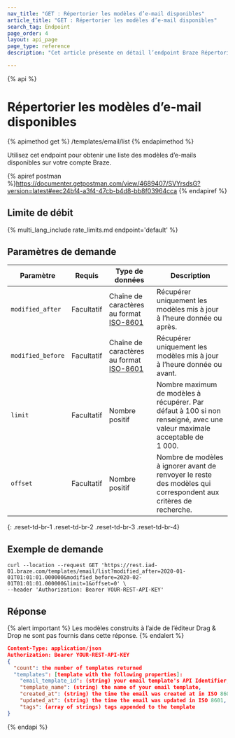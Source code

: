 ```yaml
---
nav_title: "GET : Répertorier les modèles d’e-mail disponibles"
article_title: "GET : Répertorier les modèles d’e-mail disponibles"
search_tag: Endpoint
page_order: 4
layout: api_page
page_type: reference
description: "Cet article présente en détail l’endpoint Braze Répertorier les modèles d’e-mail disponibles."

---
```

{% api %}
# Répertorier les modèles d’e-mail disponibles
{% apimethod get %}
/templates/email/list
{% endapimethod %}

Utilisez cet endpoint pour obtenir une liste des modèles d’e-mails disponibles sur votre compte Braze.

{% apiref postman %}https://documenter.getpostman.com/view/4689407/SVYrsdsG?version=latest#eec24bf4-a3f4-47cb-b4d8-bb8f03964cca {% endapiref %}

## Limite de débit

{% multi_lang_include rate_limits.md endpoint='default' %}

## Paramètres de demande

| Paramètre | Requis | Type de données | Description |
|---|---|---|---|
| `modified_after`  | Facultatif | Chaîne de caractères au format [ISO-8601](https://en.wikipedia.org/wiki/ISO_8601) | Récupérer uniquement les modèles mis à jour à l’heure donnée ou après. |
| `modified_before`  |  Facultatif | Chaîne de caractères au format [ISO-8601](https://en.wikipedia.org/wiki/ISO_8601) | Récupérer uniquement les modèles mis à jour à l’heure donnée ou avant. |
| `limit` | Facultatif | Nombre positif | Nombre maximum de modèles à récupérer. Par défaut à 100 si non renseigné, avec une valeur maximale acceptable de 1 000. |
| `offset`  |  Facultatif | Nombre positif | Nombre de modèles à ignorer avant de renvoyer le reste des modèles qui correspondent aux critères de recherche. |
{: .reset-td-br-1 .reset-td-br-2 .reset-td-br-3  .reset-td-br-4}

## Exemple de demande
```
curl --location --request GET 'https://rest.iad-01.braze.com/templates/email/list?modified_after=2020-01-01T01:01:01.000000&modified_before=2020-02-01T01:01:01.000000&limit=1&offset=0' \
--header 'Authorization: Bearer YOUR-REST-API-KEY'
```

## Réponse 

{% alert important %}
Les modèles construits à l’aide de l’éditeur Drag & Drop ne sont pas fournis dans cette réponse.
{% endalert %}

```json
Content-Type: application/json
Authorization: Bearer YOUR-REST-API-KEY
{
  "count": the number of templates returned
  "templates": [template with the following properties]:
    "email_template_id": (string) your email template's API Identifier,
    "template_name": (string) the name of your email template,
    "created_at": (string) the time the email was created at in ISO 8601,
    "updated_at": (string) the time the email was updated in ISO 8601,
    "tags": (array of strings) tags appended to the template
}
```
{% endapi %}




